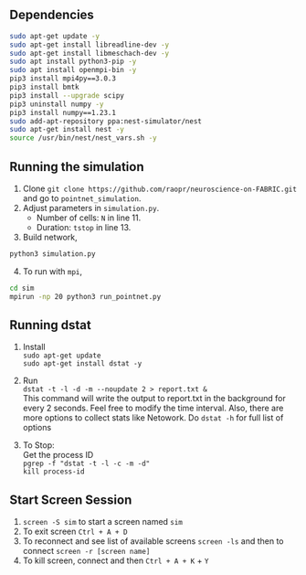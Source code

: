 
## Dependencies

```bash
sudo apt-get update -y
sudo apt-get install libreadline-dev -y
sudo apt-get install libmeschach-dev -y
sudo apt install python3-pip -y
sudo apt install openmpi-bin -y
pip3 install mpi4py==3.0.3
pip3 install bmtk
pip3 install --upgrade scipy
pip3 uninstall numpy -y
pip3 install numpy==1.23.1
sudo add-apt-repository ppa:nest-simulator/nest
sudo apt-get install nest -y
source /usr/bin/nest/nest_vars.sh -y
```

## Running the simulation
1. Clone `git clone https://github.com/raopr/neuroscience-on-FABRIC.git` and go to `pointnet_simulation`.
2. Adjust parameters in `simulation.py`.
    - Number of cells: `N` in line 11.
    - Duration: `tstop` in line 13.
3. Build network,
```bash
python3 simulation.py
```
4. To run with `mpi`,
```bash
cd sim
mpirun -np 20 python3 run_pointnet.py
```

## Running dstat

1. Install 
<br>`sudo apt-get update`
<br>`sudo apt-get install dstat -y`

2. Run
<br>`dstat -t -l -d -m --noupdate 2 > report.txt &`
<br> This command will write the output to report.txt in the background for every 2 seconds. Feel free to modify the time interval. Also, there are more options to collect stats like Netowork. Do `dstat -h` for full list of options 

3. To Stop:
<br> Get the process ID
<br>`pgrep -f "dstat -t -l -c -m -d"`
<br>`kill process-id`


## Start Screen Session 

1. `screen -S sim` to start a screen named `sim` <br>
2. To exit screen `Ctrl + A + D` <br>
3. To reconnect and see list of available screens `screen -ls` and then to connect `screen -r [screen name]`<br>
4. To kill screen, connect and then `Ctrl + A + K` + `Y` <br>

